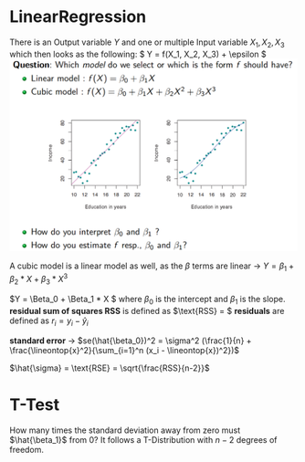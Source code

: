 # LinearRegression
There is an Output variable $Y$ and one or multiple Input variable $X_1,X_2,X_3$ which then looks as the following: $ Y = f(X_1, X_2, X_3) + \epsilon $
![Which model would you choose](assets/images/LinReg1_WhichModel.png)

A cubic model is a linear model as well, as the $\beta$ terms are linear $\to$ $Y = \beta_1 + \beta_2 * X + \beta_3 * X^3$

$Y = \Beta_0 + \Beta_1 * X $ where $\beta_0$ is the intercept and $\beta_1$ is the slope.
**residual sum of squares RSS** is defined as $\text{RSS} = $
**residuals** are defined as $r_i = y_i - \hat{y}_i$

**standard error** $\to$ $se(\hat{\beta_0})^2 = \sigma^2 (\frac{1}{n} + \frac{\lineontop{x}^2}{\sum_{i=1}^n (x_i - \lineontop{x})^2})$

$\hat{\sigma} = \text{RSE} = \sqrt{\frac{RSS}{n-2}}$

# T-Test
How many times the standard deviation away from zero must $\hat{\beta_1}$ from 0?
It follows a T-Distribution with $n-2$ degrees of freedom.

